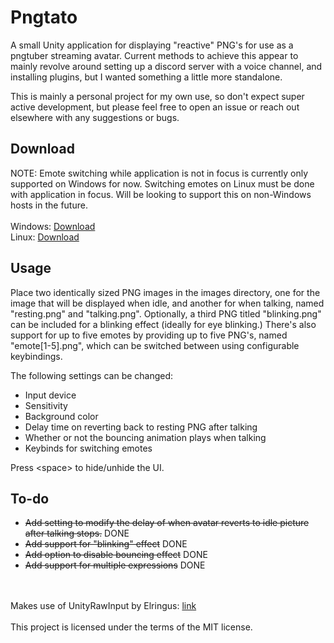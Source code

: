 
# Pngtato
 
A small Unity application for displaying "reactive" PNG's for use as a pngtuber streaming avatar.  Current methods to achieve this appear to mainly revolve around setting up a discord server with a voice channel, and installing plugins, but I wanted something a little more standalone.

This is mainly a personal project for my own use, so don't expect super active development, but please feel free to open an issue or reach out elsewhere with any suggestions or bugs.
## Download
NOTE: Emote switching while application is not in focus is currently only supported on Windows for now.  Switching emotes on Linux must be done with application in focus.  Will be looking to support this on non-Windows hosts in the future.
\
\
Windows: [Download](https://github.com/riloh/Pngtato/raw/main/finalBuild/build_win.zip)  
Linux: [Download](https://github.com/riloh/Pngtato/raw/main/finalBuild/build_linux.zip)  

## Usage

Place two identically sized PNG images in the images directory, one for the image that will be displayed when idle, and another for when talking, named "resting.png" and "talking.png".  Optionally, a third PNG titled "blinking.png" can be included for a blinking effect (ideally for eye blinking.)  There's also support for up to five emotes by providing up to five PNG's, named "emote\[1-5\].png", which can be switched between using configurable keybindings.

The following settings can be changed:

- Input device
- Sensitivity
- Background color
- Delay time on reverting back to resting PNG after talking
- Whether or not the bouncing animation plays when talking
- Keybinds for switching emotes

Press \<space\> to hide/unhide the UI.
## To-do

- ~~Add setting to modify the delay of when avatar reverts to idle picture after talking stops.~~ DONE
- ~~Add support for "blinking" effect~~ DONE
- ~~Add option to disable bouncing effect~~ DONE
- ~~Add support for multiple expressions~~ DONE


\
\
Makes use of UnityRawInput by Elringus: [link](https://github.com/Elringus/UnityRawInput)
\
\
This project is licensed under the terms of the MIT license.